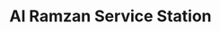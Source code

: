 ---
title: "Al Ramzan Service Station"
url: /hyderabad/al-ramzan-service-station/
shop: car repair
---